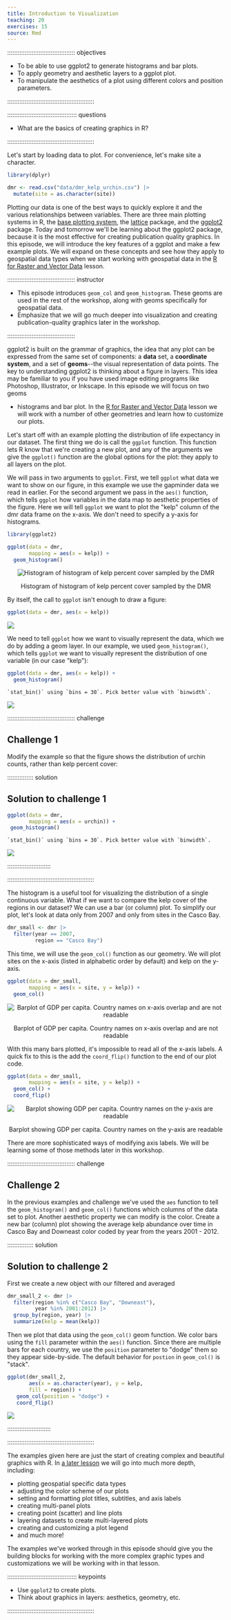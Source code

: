 ```yaml
---
title: Introduction to Visualization
teaching: 20
exercises: 15
source: Rmd
---
```


::::::::::::::::::::::::::::::::::::::: objectives

- To be able to use ggplot2 to generate histograms and bar plots.
- To apply geometry and aesthetic layers to a ggplot plot.
- To manipulate the aesthetics of a plot using different colors and position parameters.

::::::::::::::::::::::::::::::::::::::::::::::::::

:::::::::::::::::::::::::::::::::::::::: questions

- What are the basics of creating graphics in R?

::::::::::::::::::::::::::::::::::::::::::::::::::

Let's start by loading data to plot. For convenience, let's make site a character.


```r
library(dplyr)

dmr <- read.csv("data/dmr_kelp_urchin.csv") |>
  mutate(site = as.character(site))
```

Plotting our data is one of the best ways to quickly explore it and the various
relationships between variables. There are three main plotting systems in R, the
[base plotting system](https://www.statmethods.net/graphs/), the
[lattice](https://www.statmethods.net/advgraphs/trellis.html) package, and the
[ggplot2](https://www.statmethods.net/advgraphs/ggplot2.html) package. Today and
tomorrow we'll be learning about the ggplot2 package, because it is the most
effective for creating publication quality graphics. In this episode, we will
introduce the key features of a ggplot and make a few example plots. We will
expand on these concepts and see how they apply to geospatial data types when we
start working with geospatial data in the [R for Raster and Vector
Data](https://cobalt-casco.github.io/r-raster-vector-geospatial/) lesson.

:::::::::::::::::::::::::::::::::::::::  instructor

- This episode introduces `geom_col` and `geom_histogram`. These geoms are used
  in the rest of the workshop, along with geoms specifically for geospatial 
  data.
- Emphasize that we will go much deeper into visualization and creating
  publication-quality graphics later in the workshop.

:::::::::::::::::::::::::::::::::::::::

ggplot2 is built on the grammar of graphics, the idea that any plot can be
expressed from the same set of components: a **data** set, a **coordinate
system**, and a set of **geoms**\--the visual representation of data points. The
key to understanding ggplot2 is thinking about a figure in layers. This idea may
be familiar to you if you have used image editing programs like Photoshop,
Illustrator, or Inkscape. In this episode we will focus on two geoms

- histograms and bar plot. In the [R for Raster and Vector Data](https://datacarpentry.org/r-raster-vector-geospatial/) lesson we will work with a number of other geometries
  and learn how to customize our plots.

Let's start off with an example plotting the
distribution of life expectancy in our dataset. The first thing we do is call the `ggplot` function. This function lets R
know that we're creating a new plot, and any of the arguments we give the
`ggplot()` function are the global options for the plot: they apply to all
layers on the plot.

We will pass in two arguments to `ggplot`. First, we tell
`ggplot` what data we
want to show on our figure, in this example we use the gapminder data we read in
earlier. For the second argument we pass in the `aes()` function, which
tells `ggplot` how variables in the data map to aesthetic properties of
the figure. Here we will tell `ggplot` we
want to plot the "kelp" column of the dmr data frame on the x-axis. We don't need to specify a y-axis for histograms.


```r
library(ggplot2)

ggplot(data = dmr, 
       mapping = aes(x = kelp)) +   
  geom_histogram()
```

<div class="figure" style="text-align: center">
<img src="fig/07-plot-ggplot2-rendered-lifeExp-vs-gdpPercap-scatter-1.png" alt="Histogram of histogram of kelp percent cover sampled by the DMR"  />
<p class="caption">Histogram of histogram of kelp percent cover sampled by the DMR</p>
</div>

By itself, the call to `ggplot` isn't enough to draw a figure:


```r
ggplot(data = dmr, aes(x = kelp))
```

<img src="fig/07-plot-ggplot2-rendered-blank-plot-1.png" style="display: block; margin: auto;" />

We need to tell `ggplot` how we want to visually represent the data, which we
do by adding a geom layer. In our example, we used `geom_histogram()`, which
tells `ggplot` we want to visually represent the
distribution of one variable (in our case "kelp"):


```r
ggplot(data = dmr, aes(x = kelp)) +   
  geom_histogram()
```

```{.output}
`stat_bin()` using `bins = 30`. Pick better value with `binwidth`.
```

<img src="fig/07-plot-ggplot2-rendered-lifeExp-vs-gdpPercap-scatter2-1.png" style="display: block; margin: auto;" />

:::::::::::::::::::::::::::::::::::::::  challenge

## Challenge 1

Modify the example so that the figure shows the
distribution of urchin counts, rather than kelp 
percent cover:

:::::::::::::::  solution

## Solution to challenge 1


```r
ggplot(data = dmr, 
       mapping = aes(x = urchin)) +   
 geom_histogram()
```

```{.output}
`stat_bin()` using `bins = 30`. Pick better value with `binwidth`.
```

<img src="fig/07-plot-ggplot2-rendered-ch1-sol-1.png" style="display: block; margin: auto;" />

:::::::::::::::::::::::::

::::::::::::::::::::::::::::::::::::::::::::::::::

The histogram is a useful tool for visualizing the
distribution of a single continuous variable. What if
we want to compare the kelp cover of the regions in
our dataset? We can use a bar (or column) plot.
To simplify our plot, let's look at data only from 2007 and only
from sites in the Casco Bay. 


```r
dmr_small <- dmr |>
  filter(year == 2007, 
         region == "Casco Bay") 
```

This time, we will use the `geom_col()` function as our geometry.
We will plot sites on the x-axis (listed in alphabetic order
by default) and kelp on the y-axis.


```r
ggplot(data = dmr_small, 
       mapping = aes(x = site, y = kelp)) + 
  geom_col()
```

<div class="figure" style="text-align: center">
<img src="fig/07-plot-ggplot2-rendered-hist-subset-gapminder-1.png" alt="Barplot of GDP per capita. Country names on x-axis overlap and are not readable"  />
<p class="caption">Barplot of GDP per capita. Country names on x-axis overlap and are not readable</p>
</div>

With this many bars plotted, it's impossible to read all of the
x-axis labels. A quick fix to this is the add the `coord_flip()`
function to the end of our plot code.


```r
ggplot(data = dmr_small, 
       mapping = aes(x = site, y = kelp)) + 
  geom_col() +
  coord_flip()
```

<div class="figure" style="text-align: center">
<img src="fig/07-plot-ggplot2-rendered-hist-subset-gapminder-flipped-1.png" alt="Barplot showing GDP per capita. Country names on the y-axis are readable"  />
<p class="caption">Barplot showing GDP per capita. Country names on the y-axis are readable</p>
</div>

There are more sophisticated ways of modifying axis
labels. We will be learning some of those methods
later in this workshop.

:::::::::::::::::::::::::::::::::::::::  challenge

## Challenge 2

In the previous examples and challenge we've used the `aes` function to tell
the `geom_histogram()` and `geom_col()` functions which columns
of the data set to plot.
Another aesthetic property we can modify is the
color. Create a new bar (column) plot showing the average kelp
abundance over time in Casco Bay and Downeast color coded by year
from the years 2001 - 2012.

:::::::::::::::  solution

## Solution to challenge 2

First we create a new object with
our filtered and averaged


```r
dmr_small_2 <- dmr |>
  filter(region %in% c("Casco Bay", "Downeast"),
         year %in% 2001:2012) |>
  group_by(region, year) |>
  summarize(kelp = mean(kelp))
```

Then we plot that data using the `geom_col()`
geom function. We color bars using the `fill`
parameter within the `aes()` function.
Since there are multiple bars for each
country, we use the `position` parameter
to "dodge" them so they appear side-by-side.
The default behavior for `postion` in `geom_col()`
is "stack".


```r
ggplot(dmr_small_2, 
       aes(x = as.character(year), y = kelp, 
       fill = region)) +
   geom_col(position = "dodge") + 
   coord_flip()
```

<img src="fig/07-plot-ggplot2-rendered-gpd-per-cap-1.png" style="display: block; margin: auto;" />

:::::::::::::::::::::::::

::::::::::::::::::::::::::::::::::::::::::::::::::

The examples given here are just the start of
creating complex and beautiful graphics with R.
In [a later lesson](https://datacarpentry.org/r-raster-vector-geospatial/) we will go into much
more depth, including:

- plotting geospatial specific data types
- adjusting the color scheme of our plots
- setting and formatting plot titles, subtitles, and axis labels
- creating multi-panel plots
- creating point (scatter) and line plots
- layering datasets to create multi-layered plots
- creating and customizing a plot legend
- and much more!

The examples we've worked through in this episode should give you the building
blocks for working with the more complex graphic types and customizations we
will be working with in that lesson.

:::::::::::::::::::::::::::::::::::::::: keypoints

- Use `ggplot2` to create plots.
- Think about graphics in layers: aesthetics, geometry, etc.

::::::::::::::::::::::::::::::::::::::::::::::::::


